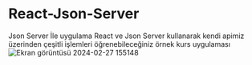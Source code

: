 # React-Json-Server
 Json Server İle uygulama
React ve Json Server kullanarak kendi apimiz üzerinden çeşitli işlemleri öğrenebileceğiniz örnek kurs uygulaması
![Ekran görüntüsü 2024-02-27 155148](https://github.com/mhmmdpolatt/React-Json-Server/assets/139051546/5546444a-ef3e-4d27-96a9-6e24abc79c00)
